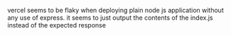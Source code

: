 vercel seems to be flaky when deploying plain node js application without any use of express. it seems to just output the contents of the index.js instead of the expected response
